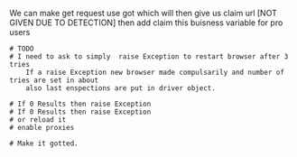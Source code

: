 We can make get request use got which will then give us claim url [NOT GIVEN DUE TO DETECTION]
then add claim this buisness variable for pro users 


    # TODO
    # I need to ask to simply  raise Exception to restart browser after 3 tries
        If a raise Exception new browser made compulsarily and number of tries are set in about 
        also last enspections are put in driver object.

    # If 0 Results then raise Exception
    # If 0 Results then raise Exception 
    # or reload it 
    # enable proxies

    # Make it gotted.  